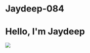 # Jaydeep-084
# Hello, I'm Jaydeep
<a href="https://linkedin.com"><img src="https://img.shields.io/badge/-LinkedIn-[0072b1](https://www.linkedin.com/in/jaydeep-koturwar-93ba18243?lipi=urn%3Ali%3Apage%3Ad_flagship3_profile_view_base_contact_details%3B%2FdRP1p06SEOGzq3UBwEmKg%3D%3D)?&style=for-the-badge&logo=linkedin&logoColor=white" /></a>

